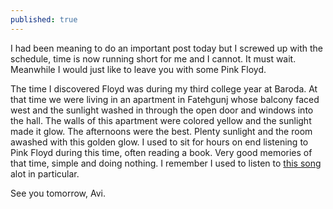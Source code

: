 ```yaml
---
published: true
---
```

I had been meaning to do an important post today but I screwed up with the schedule, time is now running short for me and I cannot. It must wait. Meanwhile I would just like to leave you with some Pink Floyd.

The time I discovered Floyd was during my third college year at Baroda. At that time we were living in an apartment in Fatehgunj whose balcony faced west and the sunlight washed in through the open door and windows into the hall. The walls of this apartment were colored yellow and the sunlight made it glow. The afternoons were the best. Plenty sunlight and the room awashed with this golden glow. I used to sit for hours on end listening to Pink Floyd during this time, often reading a book. Very good memories of that time, simple and doing nothing. I remember I used to listen to [this song](https://www.youtube.com/watch?v=yusGUGTVAyw "YouTube link to Pink Floyd's Atom Heart Mother suite") alot in particular.

See you tomorrow,
Avi.

